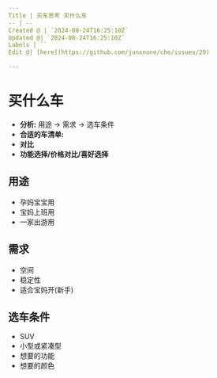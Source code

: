 ```yaml
---
Title | 买车思考 买什么车
-- | --
Created @ | `2024-08-24T16:25:10Z`
Updated @| `2024-08-24T16:25:10Z`
Labels | ``
Edit @| [here](https://github.com/junxnone/che/issues/20)

---
```

# 买什么车
- **分析:** <kbd>用途</kbd> -> <kbd>需求</kbd> -> <kbd>选车条件</kbd>
- **合适的车清单:** 
- **对比**
- **功能选择/价格对比/喜好选择**

## 用途
- 孕妈宝宝用
- 宝妈上班用
- 一家出游用

## 需求
- 空间
- 稳定性
- 适合宝妈开(新手)

## 选车条件
- SUV
- 小型或紧凑型
- 想要的功能
- 想要的颜色

